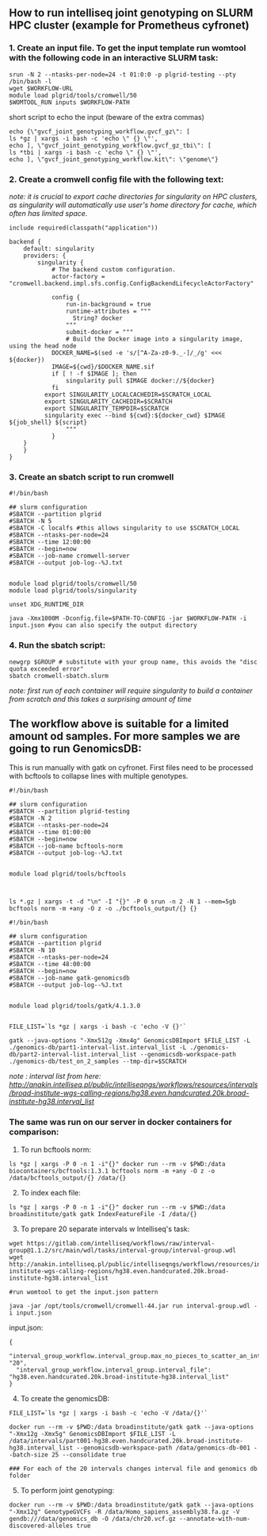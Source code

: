 ## How to run intelliseq joint genotyping on SLURM HPC cluster (example for Prometheus cyfronet)

### 1. Create an input file. To get the input template run womtool with the following code in an interactive SLURM task:

```
srun -N 2 --ntasks-per-node=24 -t 01:0:0 -p plgrid-testing --pty /bin/bash -l
wget $WORKFLOW-URL
module load plgrid/tools/cromwell/50
$WOMTOOL_RUN inputs $WORKFLOW-PATH
```

short script to echo the input (beware of the extra commas)
```
echo {\"gvcf_joint_genotyping_workflow.gvcf_gz\": [
ls *gz | xargs -i bash -c 'echo \" {} \"',
echo ], \"gvcf_joint_genotyping_workflow.gvcf_gz_tbi\": [
ls *tbi | xargs -i bash -c 'echo \" {} \"',
echo ], \"gvcf_joint_genotyping_workflow.kit\": \"genome\"}
```

### 2. Create a cromwell config file with the following text:

*note: it is crucial to export cache directories for singularity on HPC clusters, as singularity will automatically use user's home directory for cache, which often has limited space.*

```
include required(classpath("application"))

backend {
    default: singularity
    providers: {
        singularity {
            # The backend custom configuration.
            actor-factory = "cromwell.backend.impl.sfs.config.ConfigBackendLifecycleActorFactory"

            config {
                run-in-background = true
                runtime-attributes = """
                  String? docker
                """
                submit-docker = """
                # Build the Docker image into a singularity image, using the head node
    		DOCKER_NAME=$(sed -e 's/[^A-Za-z0-9._-]/_/g' <<< ${docker})
    		IMAGE=${cwd}/$DOCKER_NAME.sif
  	        if [ ! -f $IMAGE ]; then
        		singularity pull $IMAGE docker://${docker}
    		fi
		  export SINGULARITY_LOCALCACHEDIR=$SCRATCH_LOCAL
		  export SINGULARITY_CACHEDIR=$SCRATCH
		  export SINGULARITY_TEMPDIR=$SCRATCH
		  singularity exec --bind ${cwd}:${docker_cwd} $IMAGE ${job_shell} ${script}
                """
            }
	}
    }
}
```

### 3. Create an sbatch script to run cromwell 
```
#!/bin/bash

## slurm configuration
#SBATCH --partition plgrid
#SBATCH -N 5
#SBATCH -C localfs #this allows singularity to use $SCRATCH_LOCAL
#SBATCH --ntasks-per-node=24
#SBATCH --time 12:00:00
#SBATCH --begin=now
#SBATCH --job-name cromwell-server
#SBATCH --output job-log--%J.txt


module load plgrid/tools/cromwell/50 
module load plgrid/tools/singularity 

unset XDG_RUNTIME_DIR
 
java -Xmx1000M -Dconfig.file=$PATH-TO-CONFIG -jar $WORKFLOW-PATH -i input.json #you can also specify the output directory
```

### 4. Run the sbatch script:
```
newgrp $GROUP # substitute with your group name, this avoids the "disc quota exceeded error"
sbatch cromwell-sbatch.slurm
```
*note: first run of each container will require singularity to build a container from scratch and this takes a surprising amount of time*


## The workflow above is suitable for a limited amount od samples. For more samples we are going to run GenomicsDB:
This is run manually with gatk on cyfronet. First files need to be processed with bcftools to collapse lines with multiple genotypes.

```
#!/bin/bash

## slurm configuration
#SBATCH --partition plgrid-testing
#SBATCH -N 2
#SBATCH --ntasks-per-node=24
#SBATCH --time 01:00:00
#SBATCH --begin=now
#SBATCH --job-name bcftools-norm
#SBATCH --output job-log--%J.txt


module load plgrid/tools/bcftools



ls *.gz | xargs -t -d "\n" -I "{}" -P 0 srun -n 2 -N 1 --mem=5gb bcftools norm -m +any -O z -o ./bcftools_output/{} {}
```


```
#!/bin/bash

## slurm configuration
#SBATCH --partition plgrid
#SBATCH -N 10
#SBATCH --ntasks-per-node=24
#SBATCH --time 48:00:00
#SBATCH --begin=now
#SBATCH --job-name gatk-genomicsdb
#SBATCH --output job-log--%J.txt


module load plgrid/tools/gatk/4.1.3.0


FILE_LIST=`ls *gz | xargs -i bash -c 'echo -V {}'`

gatk --java-options "-Xmx512g -Xmx4g" GenomicsDBImport $FILE_LIST -L ./genomics-db/part1-interval-list.interval_list -L ./genomics-db/part2-interval-list.interval_list --genomicsdb-workspace-path ./genomics-db/test_on_2_samples --tmp-dir=$SCRATCH

```

*note : interval list from here: http://anakin.intelliseq.pl/public/intelliseqngs/workflows/resources/intervals/broad-institute-wgs-calling-regions/hg38.even.handcurated.20k.broad-institute-hg38.interval_list*


### The same was run on our server in docker containers for comparison:

1. To run bcftools norm:
```
ls *gz | xargs -P 0 -n 1 -i"{}" docker run --rm -v $PWD:/data biocontainers/bcftools:1.3.1 bcftools norm -m +any -O z -o /data/bcftools_output/{} /data/{} 
```

2. To index each file:
```
ls *gz | xargs -P 0 -n 1 -i"{}" docker run --rm -v $PWD:/data broadinstitute/gatk gatk IndexFeatureFile -I /data/{}
```

3. To prepare 20 separate intervals w Intelliseq's task:

```
wget https://gitlab.com/intelliseq/workflows/raw/interval-group@1.1.2/src/main/wdl/tasks/interval-group/interval-group.wdl
wget http://anakin.intelliseq.pl/public/intelliseqngs/workflows/resources/intervals/broad-institute-wgs-calling-regions/hg38.even.handcurated.20k.broad-institute-hg38.interval_list

#run womtool to get the input.json pattern

java -jar /opt/tools/cromwell/cromwell-44.jar run interval-group.wdl -i input.json
```

input.json:
```
{
  "interval_group_workflow.interval_group.max_no_pieces_to_scatter_an_interval_file": "20",
  "interval_group_workflow.interval_group.interval_file": "hg38.even.handcurated.20k.broad-institute-hg38.interval_list"
}
```

4. To create the genomicsDB:
```
FILE_LIST=`ls *gz | xargs -i bash -c 'echo -V /data/{}'`

docker run --rm -v $PWD:/data broadinstitute/gatk gatk --java-options "-Xmx12g -Xmx5g" GenomicsDBImport $FILE_LIST -L /data/intervals/part001-hg38.even.handcurated.20k.broad-institute-hg38.interval_list --genomicsdb-workspace-path /data/genomics-db-001 --batch-size 25 --consolidate true

### For each of the 20 intervals changes interval file and genomics db folder 
```
5. To perform joint genotyping:
```
docker run --rm -v $PWD:/data broadinstitute/gatk gatk --java-options "-Xmx12g" GenotypeGVCFs -R /data/Homo_sapiens_assembly38.fa.gz -V gendb:///data/genomics_db -O /data/chr20.vcf.gz --annotate-with-num-discovered-alleles true
```


